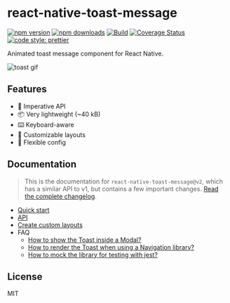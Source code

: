 # react-native-toast-message

[![npm version](https://img.shields.io/npm/v/react-native-toast-message)](https://www.npmjs.com/package/react-native-toast-message)
[![npm downloads](https://img.shields.io/npm/dw/react-native-toast-message)](https://www.npmjs.com/package/react-native-toast-message)
[![Build](https://github.com/calintamas/react-native-toast-message/actions/workflows/publish.yml/badge.svg)](https://github.com/calintamas/react-native-toast-message/actions/workflows/publish.yml?query=workflow%3Abuild)
[![Coverage Status](https://coveralls.io/repos/github/calintamas/react-native-toast-message/badge.svg?branch=master)](https://coveralls.io/github/calintamas/react-native-toast-message?branch=main)
[![code style: prettier](https://img.shields.io/badge/code_style-prettier-ff69b4.svg)](https://github.com/prettier/prettier)

Animated toast message component for React Native.

![toast gif](./docs/toast.gif)

## Features

- 🚀 Imperative API
- 📦 Very lightweight (~40 kB)
- ⌨️ Keyboard-aware
- 🎨 Customizable layouts
- 🔧 Flexible config

## Documentation

> This is the documentation for `react-native-toast-message@v2`, which has a similar API to v1, but contains a few important changes. [Read the complete changelog](./CHANGELOG.md#200).

- [Quick start](./docs/quick-start.md)
- [API](./docs/api.md)
- [Create custom layouts](./docs/custom-layouts.md)
- FAQ
  - [How to show the Toast inside a Modal?](./docs/modal-usage.md)
  - [How to render the Toast when using a Navigation library?](./docs/navigation-usage.md)
  - [How to mock the library for testing with jest?](./docs/jest-testing.md)

## License

MIT
